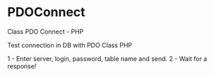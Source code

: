 PDOConnect
==========

Class PDO Connect - PHP

Test connection in DB with PDO Class PHP

1 - Enter server, login, password, table name and send.
2 - Wait for a response!
